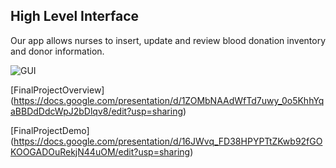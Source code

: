 ## High Level Interface  
Our app allows nurses to insert, update and review blood donation inventory and donor information.  

![GUI](https://user-images.githubusercontent.com/43226922/85644263-4e426d00-b64b-11ea-85db-7f835a765376.png)  

[FinalProjectOverview] (https://docs.google.com/presentation/d/1ZOMbNAAdWfTd7uwy_0o5KhhYqaBBDdDdcWpJ2bDlqv8/edit?usp=sharing)  

[FinalProjectDemo] (https://docs.google.com/presentation/d/16JWvq_FD38HPYPTtZKwb92fGOKOOGADOuRekjN44uOM/edit?usp=sharing)  
